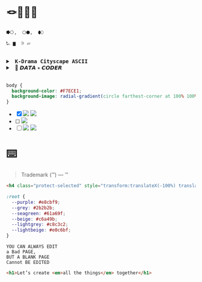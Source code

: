 # 🪢📿👝🌉

```markdown
⭓⭔,  ⬡⬢,  ⬮⬯

⛡ ▆  ⚞ ⏥ 
```
<br>

<details>
<summary>&nbsp; <samp><b>K-Drama Cityscape ASCII</b></samp></summary>
<br>

```
|||||||||||
     |           |
  ---|   ㅤㅤ   |---
     |   K-Drama|
   __|___________|__
  |    ||    ||    | 
  |    ||    ||    |
  |____||____||____|
```

## Korean Hanbok
```
_____
  /     \
 /_______\
 |  |  |  |
 |  |  |  |
 |__|__|__|
    ||
   /  \
```

## Lantern or Floating Object
```

.-"""-.
  /       \
 /         \
 \         /
  \       /
   `-._.-'
```

## Flower (Inspired by K-Drama Romance)
```
@@@
   @@@@@
  @@@@@@@
   @@@@@
    @@@
     |
     |
```

## Romantic Couple (For Romance K-Dramas)
```
(●♡●)   (●♡●)  
    (♥‿♥)    (♥‿♥)   
     <)   )♡ (   (>  
      /   \     /   \
```

## CEO & Assistant (For Office Romance or Chaebol Dramas)
```
(•_•)  (•_•)  
 <)   )╯  ╰(   (>  
  /    \    /    \
```

## Mystery & Thriller K-Drama (Detective Searching Clues)
```
(╭ರ_⊙)  
   <(  |  )>  
    /  |  \
```

## Food Scene (For K-Dramas with Delicious Food Moments)
```
(｡♥‿♥｡)  
   (っ🍜)っ
```

## Time Travel / Fantasy Drama (Portal Scene)
```
★彡(ゝ‿◕)彡★  
      ─═≡Σ(っ°Д°)っ
```


## Broken Heart (Symbolizing Sad Love Stories)
```
,d88b.d88b,
  88888888888
  `Y8888888Y'
    `Y888Y'
      `Y'
```

## Rainy Scene (For Emotional Moments)
```
.-""""""-.
  .'          '.
 :              :
 :              :
  :            :
   '          '
     '------'
      //  \\
     //    \\
    ||      ||
```

## Couple Holding Hands (Romance Trope)
```
(•‿•)❤(•‿•)
   /|   |\
  /  \ /  \
```

## City Skyline (Night Views, Romance Settings)
```
_.-._
    _| | | |_
   | | | | | |
   | | | | | |
   | | | | | |
   | | | | | |__
   | | | | | | |__
  _|_|_|_|_|_|_|_|
```

## Cherry Blossoms (Spring Romance Theme)
```
🌸   🌸   🌸  
🌸   🌸   🌸  
  🌸   🌸   🌸
```

## Wedding Scene (Happy Ending Trope)
```
(👰‍♀️❤️🤵)
     /     \
    /       \
   🎉🎊🎉🎊
```

## Café Scene (K-Dramas Love Coffee Shops
```
(  )  
   ||  
  |~~|  
  |~~|  
  |__|
```

## A City Skyline (Seoul Night Vibes)
```
|| || ||_||_|| ||  
  ||_||_|| || ||_||  
  || ||_|| ||_|| ||
```
</details>

<details>
<summary>&nbsp; 💾 𝘿𝘼𝙏𝘼 ⭒ 𝘾𝙊𝘿𝙀𝙍</summary>

## 🔮 ASCII: Vaporwave Style (Unicode + Box)

```
⠀⠀⠀⠀⣀⣀⣤⣴⣶⣿⣿⣷⣶⣤⣀⣀⠀⠀⠀⠀⠀⠀⠀⠀
⠀⢀⣴⣿⠟⠉⠙⠛⠿⠿⠛⠋⠉⠻⣿⣿⣿⣦⡀⠀⠀⠀   ＤＡＴＡ ⭒ ＣＯＤＥＲ
⢀⣿⣿⣅⠀⢠⣾⣿⣿⣶⣶⣿⣷⡄⠀⣸⣿⣿⣿⣆⠀⠀⠀⣿⠀⣶⠀⣶⠀⡇⠀⣤⠀⣿
⢸⣿⣿⣿⠀⠘⣿⡟⠁⢀⡀⠈⢻⡿⠀⣿⣿⣿⣿⣿⣧⠀⠀⠉⠀⠛⠀⠿⠀⠇⠀⠙⠀⠋
⠀⠙⣿⣿⣷⣶⣤⣤⣾⣿⣿⣷⣤⣤⣾⣿⣿⣿⠟⠁⠀⠀⠀⣀⣀⣀⡀⠀⢀⣤⣤⣤⣤⣄
⠀⠀⠈⠉⠛⠿⠿⣿⣿⣿⣿⣿⣿⠿⠿⠟⠋⠁⠀⠀⠀⠀⠀⠉⠉⠉⠉⠀⠉⠉⠉⠉⠉⠁
⠀⠀⠀⠀⠀⠀⠀⠀⠀⠀⠀⠀⠀⠀⠀⠀⠀⠀⠀⠀⠀⠀⠀⠀⠀⭒⭒⭒

╔══════════════════════════════════════╗
║   ＣＯＤＩＮＧ　ＩＮ　ＴＨＥ　ＭＥＴＡＶＥＲＳＥ       ║
║        ⛧　glitched reality / ascii aesthetics　⛧       ║
╚══════════════════════════════════════╝
```

## 🌐 ANSI Block Style

```
██████╗  █████╗ ████████╗ █████╗      ██████╗  ██████╗ ██████╗ ███████╗██████╗
██╔══██╗██╔══██╗╚══██╔══╝██╔══██╗    ██╔════╝ ██╔═══██╗██╔══██╗██╔════╝██╔══██╗
██████╔╝███████║   ██║   ███████║    ██║  ███╗██║   ██║██████╔╝█████╗  ██████╔╝
██╔═══╝ ██╔══██║   ██║   ██╔══██║    ██║   ██║██║   ██║██╔═══╝ ██╔══╝  ██╔══██╗
██║     ██║  ██║   ██║   ██║  ██║    ╚██████╔╝╚██████╔╝██║     ███████╗██║  ██║
╚═╝     ╚═╝  ╚═╝   ╚═╝   ╚═╝  ╚═╝     ╚═════╝  ╚═════╝ ╚═╝     ╚══════╝╚═╝  ╚═╝
```

```
╔══════════════════════════════╗
║     DATA ✦ CODER VAPORWAVE        ║
╚══════════════════════════════╝
▄▀█ ▄▀█ ▀█▀ ▄▀█   █▀▄▀█ ▄▀█ █▀▄ █▀▀
█▀█ █▀▄  █  █▀█   █░▀░█ █▀█ █▄▀ ██▄

⣿⣿⠿⠿⠛⠋ ⮞ SYNTHCORE DEV MODE ⮜ ⠙⠛⠿⠿⣿⣿
```

## 🧱 Shadow Font

```
  _|_|_|    _|_|    _|_|_|_|  _|_|_|      _|_|    _|_|_|    _|_|_|_|  _|_|_|
_|        _|    _|    _|    _|    _|    _|    _|  _|    _|  _|        _|    _|
_|        _|_|_|_|    _|    _|_|_|      _|    _|  _|_|_|    _|_|_|    _|_|_|
_|        _|    _|    _|    _|    _|    _|    _|  _|    _|  _|        _|    _|
  _|_|_|  _|    _|    _|    _|    _|      _|_|    _|    _|  _|_|_|_|  _|    _|
```

```
██████╗  █████╗ ████████╗ █████╗      ██████╗  ██████╗ ██████╗ ███████╗██████╗
██╔══██╗██╔══██╗╚══██╔══╝██╔══██╗    ██╔════╝ ██╔═══██╗██╔══██╗██╔════╝██╔══██╗
██████╔╝███████║   ██║   ███████║    ██║  ███╗██║   ██║██████╔╝█████╗  ██████╔╝
██╔═══╝ ██╔══██║   ██║   ██╔══██║    ██║   ██║██║   ██║██╔═══╝ ██╔══╝  ██╔══██╗
██║     ██║  ██║   ██║   ██║  ██║    ╚██████╔╝╚██████╔╝██║     ███████╗██║  ██║
╚═╝     ╚═╝  ╚═╝   ╚═╝   ╚═╝  ╚═╝     ╚═════╝  ╚═════╝ ╚═╝     ╚══════╝╚═╝  ╚═╝

⮞ [ VΛPӨRWΛVΞ TΞCH | 𝒅𝒂𝒕𝒂.𝒈𝒍𝒊𝒕𝒄𝒉() ] ⮜
```

## 💾 “DOS Rebel” (True 80s Hacker Feel)

```
▄█▀▀▀█▄█ ▀█▀ ▄▀▄ ▀▄ █▀▀ █▀▄ ▀█▀ █▀▄ █▀▀
█ █▀█ █  █  █▀█  █ █▀▀ █▀▄  █  █▀▄ █▀▀
▀ ▀▀▀ ▀  ▀  ▀ ▀ ▄▀ ▀▀▀ ▀▀░  ▀  ▀░▀ ▀▀▀
```

```
██████╗  █████╗ ████████╗ █████╗       ██████╗  ██████╗ ██████╗ ███████╗██████╗
██╔══██╗██╔══██╗╚══██╔══╝██╔══██╗     ██╔═══██╗██╔═══██╗██╔══██╗██╔════╝██╔══██╗
██████╔╝███████║   ██║   ███████║     ██║   ██║██║   ██║██████╔╝█████╗  ██████╔╝
██╔═══╝ ██╔══██║   ██║   ██╔══██║     ██║▄▄ ██║██║   ██║██╔═══╝ ██╔══╝  ██╔══██╗
██║     ██║  ██║   ██║   ██║  ██║     ╚██████╔╝╚██████╔╝██║     ███████╗██║  ██║
╚═╝     ╚═╝  ╚═╝   ╚═╝   ╚═╝  ╚═╝      ╚══▀▀═╝  ╚═════╝ ╚═╝     ╚══════╝╚═╝  ╚═╝

>> "C0D3 Y0UR R3AL1TY" ∞ V A P O R G R I D <<
```

> 🌀 Made with love for code, aesthetics, and glitchcore vibes.


### 🔷 ANSI-Style (Color-Ready, Blocky and Retro Terminal Inspired)

```
▓█████▄  ▄▄▄       ▄████▄   ██ ▄█▀ ▄▄▄       ███▄    █ ▓█████
▒██▀ ██▌▒████▄    ▒██▀ ▀█   ██▄█▒ ▒████▄     ██ ▀█   █ ▓█   ▀
░██   █▌▒██  ▀█▄  ▒▓█    ▄ ▓███▄░ ▒██  ▀█▄  ▓██  ▀█ ██▒▒███
░▓█▄   ▌░██▄▄▄▄██ ▒▓▓▄ ▄██▒▓██ █▄ ░██▄▄▄▄██ ▓██▒  ▐▌██▒▒▓█  ▄
░▒████▓  ▓█   ▓██▒▒ ▓███▀ ░▒██▒ █▄ ▓█   ▓██▒▒██░   ▓██░░▒████▒
 ▒▒▓  ▒  ▒▒   ▓▒█░░ ░▒ ▒  ░▒ ▒▒ ▓▒ ▒▒   ▓▒█░░ ▒░   ▒ ▒ ░░ ▒░ ░
 ░ ▒  ▒   ▒   ▒▒ ░  ░  ▒   ░ ░▒ ▒░  ▒   ▒▒ ░░ ░░   ░ ▒░ ░ ░  ░
 ░ ░  ░   ░   ▒   ░        ░ ░░ ░   ░   ▒      ░   ░ ░    ░
   ░          ░  ░░ ░      ░  ░         ░  ░         ░    ░  ░
 ░                ░           vaporwave x coder.exe
```

### 🌘 Shadow Style (Using light/dark contrast)

```
██╗░░██╗░█████╗░██████╗░███████╗██╗░░░██╗██╗░░░██╗
██║░░██║██╔══██╗██╔══██╗██╔════╝██║░░░██║╚██╗░██╔╝
███████║██║░░██║██████╔╝█████╗░░██║░░░██║░╚████╔╝░
██╔══██║██║░░██║██╔═══╝░██╔══╝░░██║░░░██║░░╚██╔╝░░
██║░░██║╚█████╔╝██║░░░░░███████╗╚██████╔╝░░░██║░░░
╚═╝░░╚═╝░╚════╝░╚═╝░░░░░╚══════╝░╚═════╝░░░░╚═╝░░░

░█▀█░█▀▀░█▀▀░█▀█░█▀▀░█▀█
░█▀█░█░█░█░█░█░█░█░█░█░█
░▀░▀░▀▀▀░▀▀▀░▀░▀░▀▀▀░▀░▀
         enter.the.code.zone
```

### 🖤 DOS-Rebel Style (Underground BBS / H4ck3r Underground Inspired)

```
[===[ V4P0RW4V3_C0D3R_REB3L.SYS ]===]
      __  __     ____      _    ____ ___ _____   __
     |  \/  |   |  _ \    / \  |  _ \_ _|_   _| / /
     | |\/| |   | | | |  / _ \ | | | | |  | |  | |
     | |  | |_  | |_| | / ___ \| |_| | |  | |  | |
     |_|  |_(_) |____/ /_/   \_\____/___| |_|  |_|
    :: INITIATING D A T A   D R I F T  ::
    :: DECRYPTING MEMORY CORE 0xAFFE ::
    :: STREAM >> █▒▒▒▒▒▒▒▒▒▒▒▒▒▒▒▒▒▒▒▒▒▒▒▒▒▒█
[===[ SYS.LOADED - AESTHETIC MODE ENABLED ]===]
```

---

```
░█──░█ ░█▀▀▀█ ░█▀▀▀█ ░█──░█ ▀▀█▀▀ ▀█▀ ░█▄─░█ ░█▀▀▀
░█▀▀█─ ░█──░█ ░█──░█ ░█▀▀▀█ ─░█── ░█─ ░█░█░█ ░█▀▀▀
░█──░█ ░█▄▄▄█ ░█▄▄▄█ ░█──░█ ─░█── ▄█▄ ░█──▀█ ░█▄▄▄
───▄▀▀▀▄▄▄▄▄▄▄▀▀▀▄───
──█▒▒░░░░░░░░░▒▒█──
───█░░█░█░█░█░░█───  DATA.EXE // RUNNING
───█░░░▀█▀▀█▀░░░█───  WELCOME TO NEON SHELL
───▀▄░░░░░░░░░▄▀───   SYNTAX: CODE <-> DREAM
─────▀▀▀▀▀▀▀▀─────
```


### ⚡ CYBERPUNK + DATA CODER ASCII ART ⚡
```
▓█████▄ ▓█████▄ ▓█████ ▓█████▄  ▄▄▄       ███▄    █ ▓█████  ███▄ ▄███▓
▒██▀ ██▌▒██▀ ██▌▓█   ▀ ▒██▀ ██▌▒████▄     ██ ▀█   █ ▓█   ▀ ▓██▒▀█▀ ██▒
░██   █▌░██   █▌▒███   ░██   █▌▒██  ▀█▄  ▓██  ▀█ ██▒▒███   ▓██    ▓██░
░▓█▄   ▌░▓█▄   ▌▒▓█  ▄ ░▓█▄   ▌░██▄▄▄▄██ ▓██▒  ▐▌██▒▒▓█  ▄ ▒██    ▒██ 
░▒████▓ ░▒████▓ ░▒████▒░▒████▓  ▓█   ▓██▒▒██░   ▓██░░▒████▒▒██▒   ░██▒
 ▒▒▓  ▒  ▒▒▓  ▒ ░░ ▒░ ░ ▒▒▓  ▒  ▒▒   ▓▒█░░ ▒░   ▒ ▒ ░░ ▒░ ░░ ▒░   ░  ░
 ░ ▒  ▒  ░ ▒  ▒  ░ ░  ░ ░ ▒  ▒   ▒   ▒▒ ░░ ░░   ░ ▒░ ░ ░  ░░  ░      ░
 ░ ░  ░  ░ ░  ░    ░    ░ ░  ░   ░   ▒      ░   ░ ░    ░   ░      ░   
   ░       ░       ░  ░   ░          ░  ░         ░    ░  ░       ░   
 ░       ░               ░                           CODER ∴ CORE
      // SYSTEM.BOOTING >> INIT CYBERMATRIX... ▓▒▒░░░
      // STREAM.CONNECT [ DEEP NET NODE: ██▒▒▒▒▒▒▒▒▒ ]
      // RUN: ./neoninject --overclock --datastream turbo
```


# a gritty coder’s lair vibe

```
                    [ CODE NODE v3.0 - SYSTEM BOOT ]
  ╔════════════════════════════════════════════════════════╗
  ║ ▒▒▒▒▒▒▒▒▒▒▒▒▒▒▒▒▒▒▒▒▒▒▒▒▒▒▒▒▒▒▒▒▒▒▒▒▒▒▒▒▒▒▒▒▒▒▒▒▒▒▒▒▒▒ ║
  ║ ▒    ▄▄▄▄▄▄       ▄▄▄▄▄▄▄▄▄▄▄      ▄▄▄▄▄▄▄▄▄▄▄▄▄     ▒ ║
  ║ ▒   ████████▌    █████████████    ██████████████    ▒ ║
  ║ ▒   ██────██▌    ██───────████    ██──────────██    ▒ ║
  ║ ▒   ██ ░░ ██▌    ██ ░░░░░ ░███    ██ ░░░░░░░░░ ██    ▒ ║
  ║ ▒   ██▄▄▄▄██▌    ██▄▄▄▄▄▄▄████    ██▄▄▄▄▄▄▄▄▄▄▄██    ▒ ║
  ║ ▒   ▀▀▀▀▀▀▀▀      ▀▀▀▀▀▀▀▀▀▀▀▀     ▀▀▀▀▀▀▀▀▀▀▀▀▀     ▒ ║
  ╚════════════════════════════════════════════════════════╝

   // TERMINAL.LOG:
   > INIT NEON_BOOT.EXE ...
   > MOUNTING /dev/dream/net
   > CONNECTING TO NODE 404_ψ°VAPOR
   > LOADING █░░░░░░░░░░░░░░░░░░░░░░█  12% █████
   > AUTH SUCCESS // WELCOME, DATA CODER_

            .-.
           |_:_|
          /(_Y_)\     <[ CODE CONSOLE ENGAGED ]
         ( \/M\/ )
         (_/ \_\_)     ┌────────────────────────────┐
         /|| ||\       │ ░▒▓█> RUN ./encrypt_sky.sh │
        (_((_))_)      │ ░▒▓█> INIT AI_KERNEL_03    │
         `-' `-'       └────────────────────────────┘

          [ SERVER RACK ]
     ╔═══════════╗    ╔═══════════╗
     ║ ███ ███ █ ║    ║ ███ ███ █ ║
     ║ ███ ███ █ ║    ║ ███ ███ █ ║
     ╚═══════════╝    ╚═══════════╝

  [⌨️] KEYBOARD || [💾] DATA DRIVE || [🧠] MEMORY CORE

       ~ YOU ARE THE ARCHITECT OF THE ALGORITHM ~
```

```
╔════════════════════════════════╗
║      ╔═╗╔═╗╔═╗╔═╗╔═╗╔═╗       ║
║      ║D║║A║║T║║A║ ║C║║O║       ║
║      ╚═╝╚═╝╚═╝╚═╝ ╚═╝╚═╝       ║
║                                ║
║  ┌────────────────────────┐    ║
║  │  int main() {           │    ║
║  │      DataBlock db;      │    ║
║  │      db.load("memory"); │    ║
║  │      db.process();      │    ║
║  │      db.export("vpx");  │    ║
║  │      return 0;          │    ║
║  │  }                     │    ║
║  └────────────────────────┘    ║
║                                ║
║  [█████████▒▒▒▒▒▒▒▒▒▒▒▒▒▒▒▒▒▒] ║
║        DATA STREAM ACTIVE       ║
╚════════════════════════════════╝
```

```
      ┌───────────────────────────┐
     /                            /|
    /   ╔═╗ ╔═╗ ╔═╗ ╔═╗ ╔═╗ ╔═╗   / |
   /    ║D║ ║A║ ║T║ ║A║ ║C║ ║O║  /  |
  /     ╚═╝ ╚═╝ ╚═╝ ╚═╝ ╚═╝ ╚═╝ /   |
 ┌────────────────────────────┐│   |
 │  class DataObject {         ││   |
 │      loadData(source):     ││   |
 │          // fetch & decode ││   |
 │      processData():        ││   |
 │          // encrypt & hash ││   |
 │      exportData(format):   ││   |
 │          // save & export  ││   |
 └────────────────────────────┘│   |
 │                            ││  /
 │  [███████▒▒▒▒▒▒▒▒▒▒▒▒▒▒▒▒▒] │ /
 └────────────────────────────┘/
```

### Retro Terminal Window:
```
╔════════════════════════════╗
║ C:\Users\Coder> _               ║
║ > run data_stream.exe           ║
║                                 ║
║ [ █▒▒▒▒▒▒▒▒▒▒▒▒▒▒▒▒▒▒▒▒ ]   ║
║ Loading... 42%                  ║
║                                 ║
╚════════════════════════════╝
```

### Circuit Board Chip:
```
       .----------------.
      / .--------------. \
     | |    ______    | |
     | |   / ____ \   | |
     | |  | |____| |  | |
     | |  |  ____  |  | |
     | |  | |____| |  | |
     | |   \______/   | |
     | |              | |
      \ '--------------' /
       '----------------'
       |  DATA CODER  |
       '--------------'
```

### Hacker Mask:
```
    .-""""-.
   / -   -  \
  |  .-. .- |
  |  \o| |o (|
  \     ^    /
   '.  )--' /
     '-...-'
   // DATA  \\
  ||  CODER ||
   \\_______//
```

### Futuristic Data Pad / Tablet:
```
╔══════════════════════╗
║  [ CYBER DATA PAD ]      ║
║                          ║
║  > ACCESS GRANTED        ║
║  > UPLOADING FILES       ║
║  ██████▒▒▒▒▒▒▒▒▒▒▒▒   ║
║                          ║
╚══════════════════════╝
```

### Neon City Skyline Silhouette:
```
        |     |   |  |  |     |
    |  |  |  |  |__|  |  |  |  |__
  |__|  |__|  |  |  |  |__|  |  |  |
  |  |  |  |__|  |  |  |  |__|  |  |
  |  |  |  |  |  |  |  |  |  |  |  |
  |__|  |__|  |__|  |__|  |__|  |__|
```

### Cyberpunk Visor / HUD Glasses:
```
   ________________________
  /                        \
 |  [::::::]  [::::::]  [::]|
 |  |====|    |====|    |==| |
 |  |____|    |____|    |__| |
 |__________________________|
     |                  |
     |      CYBER       |
     |__________________|
```

### Neon Data Core / Reactor:
```
      .------------------.
     / .--------------.   \
    | |  ████████    | |   |
    | |  ███  ███    | |   |
    | |  ████████    | |   |
    | |   DATA CORE  | |   |
    | |    ██░░░░    | |   |
    | |              | |   |
     \ '--------------'  /
      '----------------'
        ||          ||
        ||          ||
        ||          ||
```

### Neon Circuit Helmet:
```
      .-=========-.
     /============\
    |.-----.-----.|
    || [#] | [#] ||
    ||     |     ||
    || [#] | [#] ||
    |'----' '----'|
     \============/
      `-========-'
```

### Cyberpunk Cityscape (Mini):
```
      || || ||    ||||
    |||| |||||  ||||||||
  ||||||||||||||||||||||||
    |  ||||||||||||  |
    |  ||||  ||||    |
    |  ||||  ||||    |
    |  ||||  ||||    |
   _|________________|_
  |____________________|
```
</details>
<br>

```css
body {
  background-color: #F7ECE1;
  background-image: radial-gradient(circle farthest-corner at 100% 100%, #EBCFB2, hsla(0, 0%, 100%, 0) 50%);   
}
```

- [x] <img src="https://img.shields.io/badge/■D3D3D3-D3D3D3?style=for-the-badge"/> <img src="https://img.shields.io/badge/■1E1E1E-1E1E1E?style=for-the-badge"/>
- [ ] <img src="https://img.shields.io/badge/■E8E8E8-E8E8E8?style=for-the-badge"/>
- [ ] <img src="https://img.shields.io/badge/■cecece-cecece?style=for-the-badge"/> <img src="https://img.shields.io/badge/■333-333?style=for-the-badge"/>

# ⌨️
>  Trademark (™) — &trade;

```html
<h4 class="protect-selected" style="transform:translateX(-100%) translateZ(0)">→</h4>
```

```css
:root {
  --purple: #e8cbf9;
  --grey: #2b2b2b;
  --seagreen: #61a69f;
  --beige: #c6a49b;
  --lightgrey: #c8c3c2;
  --lightbeige: #e0c6bf;
}
```

```
YOU CAN ALWAYS EDIT
a Bad PAGE,
BUT A BLANK PAGE
Cannot BE EDITED
```

```html
<h1>Let’s create <em>all the things</em> together</h1>
```
